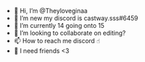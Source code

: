 - 👋 Hi, I’m @Theyloveginaa
- 👀 I’m new my discord is castway.sss#6459
- 🌱 I’m currently 14 going onto 15
- 💞️ I’m looking to collaborate on editing?
- 📫 How to reach me discord ☝︎
- 🤍 I need friends <3

<!---
Theyloveginaa/Theyloveginaa is a ✨ special ✨ repository because its `README.md` (this file) appears on your GitHub profile.
You can click the Preview link to take a look at your changes.
--->
